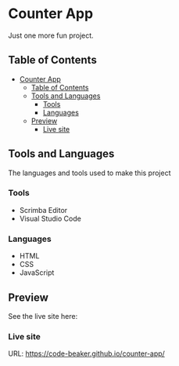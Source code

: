 # Counter App
Just one more fun project.

## Table of Contents
- [Counter App](#counter-app)
  - [Table of Contents](#table-of-contents)
  - [Tools and Languages](#tools-and-languages)
    - [Tools](#tools)
    - [Languages](#languages)
  - [Preview](#preview)
    - [Live site](#live-site)
  

## Tools and Languages
The languages and tools used to make this project

### Tools
- Scrimba Editor
- Visual Studio Code

### Languages
- HTML
- CSS
- JavaScript


## Preview
See the live site here:
### Live site
URL: https://code-beaker.github.io/counter-app/
